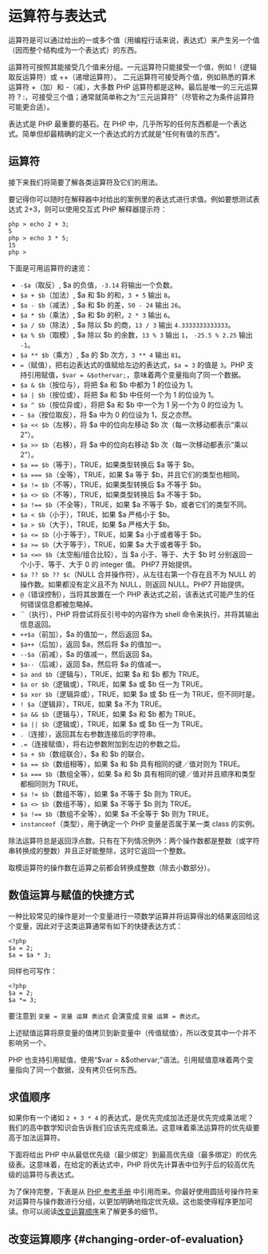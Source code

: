 # 运算符与表达式

运算符是可以通过给出的一或多个值（用编程行话来说，表达式）来产生另一个值（因而整个结构成为一个表达式）的东西。

运算符可按照其能接受几个值来分组。一元运算符只能接受一个值，例如 !（逻辑取反运算符）或 ++（递增运算符）。 二元运算符可接受两个值，例如熟悉的算术运算符 +（加）和 -（减），大多数 PHP 运算符都是这种。最后是唯一的三元运算符 ? :，可接受三个值；通常就简单称之为“三元运算符”（尽管称之为条件运算符可能更合适）。

表达式是 PHP 最重要的基石。在 PHP 中，几乎所写的任何东西都是一个表达式。简单但却最精确的定义一个表达式的方式就是“任何有值的东西”。

## 运算符

接下来我们将简要了解各类运算符及它们的用法。

要记得你可以随时在解释器中对给出的案例里的表达式进行求值。例如要想测试表达式 2+3，则可以使用交互式 PHP 解释器提示符：

```
php > echo 2 + 3;
5
php > echo 3 * 5;
15
php > 
```

下面是可用运算符的速览：

* `-$a`（取反）, $a 的负值，`-3.14` 将输出一个负数。
* `$a + $b`（加法）, $a 和 $b 的和，`3 + 5` 输出 `8`。
* `$a - $b`（减法）, $a 和 $b 的差，`50 - 24` 输出 `26`。
* `$a * $b`（乘法）, $a 和 $b 的积，`2 * 3` 输出 `6`。
* `$a / $b`（除法）, $a 除以 $b 的商，`13 / 3` 输出 `4.3333333333333`。
* `$a % $b`（取模）, $a 除以 $b 的余数，`13 % 3` 输出 `1`， `-25.5 % 2.25` 输出 `-1`。
* `$a ** $b`（乘方）, $a 的 $b 次方，`3 ** 4` 输出 `81`。
* `=`（赋值），把右边表达式的值赋给左边的表达式，`$a = 3` 的值是 `3`。PHP 支持引用赋值，`$var = &$othervar;`，意味着两个变量指向了同一个数据。
* `$a & $b`（按位与），将把 $a 和 $b 中都为 1 的位设为 1。
* `$a | $b`（按位或），将把 $a 和 $b 中任何一个为 1 的位设为 1。
* `$a ^ $b`（按位异或），将把 $a 和 $b 中一个为 1 另一个为 0 的位设为 1。
* `~ $a`（按位取反），将 $a 中为 0 的位设为 1，反之亦然。
* `$a << $b`（左移），将 $a 中的位向左移动 $b 次（每一次移动都表示“乘以 2”）。
* `$a >> $b`（右移），将 $a 中的位向右移动 $b 次（每一次移动都表示“乘以 2”）。
* `$a == $b`（等于），TRUE，如果类型转换后 $a 等于 $b。
* `$a === $b`（全等），TRUE，如果 $a 等于 $b，并且它们的类型也相同。
* `$a != $b`（不等），TRUE，如果类型转换后 $a 不等于 $b。
* `$a <> $b`（不等），TRUE，如果类型转换后 $a 不等于 $b。
* `$a !== $b`（不全等），TRUE，如果 $a 不等于 $b，或者它们的类型不同。
* `$a < $b`（小于），TRUE，如果 $a 严格小于 $b。
* `$a > $b`（大于），TRUE，如果 $a 严格大于 $b。
* `$a <= $b`（小于等于），TRUE，如果 $a 小于或者等于 $b。
* `$a >= $b`（大于等于），TRUE，如果 $a 大于或者等于 $b。
* `$a <=> $b`（太空船/组合比较），当 $a 小于、等于、大于 $b 时 分别返回一个小于、等于、大于 0 的 integer 值。 PHP7 开始提供。
* `$a ?? $b ?? $c`（NULL 合并操作符），从左往右第一个存在且不为 NULL 的操作数。如果都没有定义且不为 NULL，则返回 NULL。PHP7 开始提供。
* `@`（错误控制），当将其放置在一个 PHP 表达式之前，该表达式可能产生的任何错误信息都被忽略掉。
* \`\`（执行），PHP 将尝试将反引号中的内容作为 shell 命令来执行，并将其输出信息返回。
* `++$a`（前加），$a 的值加一，然后返回 $a。
* `$a++`（后加），返回 $a，然后将 $a 的值加一。
* `--$a`（前减），$a 的值减一，然后返回 $a。
* `$a--`（后减），返回 $a，然后将 $a 的值减一。
* `$a and $b`（逻辑与），TRUE，如果 $a 和 $b 都为 TRUE。
* `$a or $b`（逻辑或），TRUE，如果 $a 或 $b 任一为 TRUE。
* `$a xor $b`（逻辑异或），TRUE，如果 $a 或 $b 任一为 TRUE，但不同时是。
* `! $a`（逻辑非），TRUE，如果 $a 不为 TRUE。
* `$a && $b`（逻辑与），TRUE，如果 $a 和 $b 都为 TRUE。
* `$a || $b`（逻辑或），TRUE，如果 $a 或 $b 任一为 TRUE。
* `.`（连接），返回其左右参数连接后的字符串。
* `.=`（连接赋值），将右边参数附加到左边的参数之后。
* `$a + $b`（数组联合），$a 和 $b 的联合。
* `$a == $b`（数组相等），如果 $a 和 $b 具有相同的键／值对则为 TRUE。
* `$a === $b`（数组全等），如果 $a 和 $b 具有相同的键／值对并且顺序和类型都相同则为 TRUE。
* `$a != $b`（数组不等），如果 $a 不等于 $b 则为 TRUE。
* `$a <> $b`（数组不等），如果 $a 不等于 $b 则为 TRUE。
* `$a !== $b`（数组不全等），如果 $a 不全等于 $b 则为 TRUE。
* `instanceof`（类型），用于确定一个 PHP 变量是否属于某一类 class 的实例。

除法运算符总是返回浮点数。只有在下列情况例外：两个操作数都是整数（或字符串转换成的整数）并且正好能整除，这时它返回一个整数。

取模运算符的操作数在运算之前都会转换成整数（除去小数部分）。

## 数值运算与赋值的快捷方式

一种比较常见的操作是对一个变量进行一项数学运算并将运算得出的结果返回给这个变量，因此对于这类运算通常有如下的快捷表达方式：

```
<?php
$a = 2;
$a = $a * 3;
```

同样也可写作：

```
<?php
$a = 2;
$a *= 3;
```

要注意到 `变量 = 变量 运算 表达式` 会演变成 `变量 运算 = 表达式`。

上述赋值运算将原变量的值拷贝到新变量中（传值赋值），所以改变其中一个并不影响另一个。

PHP 也支持引用赋值，使用“$var = &$othervar;”语法。引用赋值意味着两个变量指向了同一个数据，没有拷贝任何东西。

## 求值顺序

如果你有一个诸如 `2 + 3 * 4` 的表达式，是优先完成加法还是优先完成乘法呢？我们的高中数学知识会告诉我们应该先完成乘法。这意味着乘法运算符的优先级要高于加法运算符。

下面将给出 PHP 中从最低优先级（最少绑定）到最高优先级（最多绑定）的优先级表。这意味着，在给定的表达式中，PHP 将优先计算表中位列于后的较高优先级的运算符与表达式。

为了保持完整，下表是从 [PHP 参考手册](https://secure.php.net/manual/zh/language.operators.precedence.php) 中引用而来。你最好使用圆括号操作符来对运算符与操作数进行分组，以更加明确地指定优先级。这也能使得程序更加可读。你可以阅读[改变运算顺序](#changing-order-of-evaluation)来了解更多的细节。

## 改变运算顺序 {#changing-order-of-evaluation}
